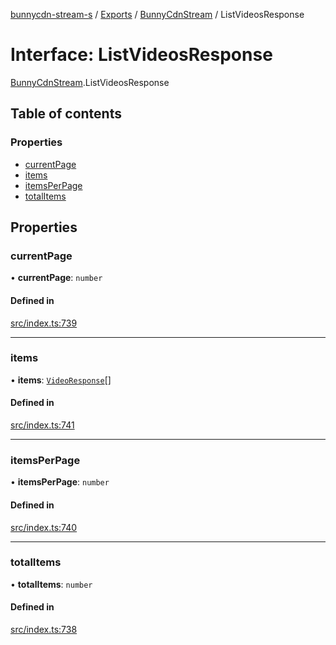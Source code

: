 [bunnycdn-stream-s](../README.md) / [Exports](../modules.md) / [BunnyCdnStream](../modules/BunnyCdnStream.md) / ListVideosResponse

# Interface: ListVideosResponse

[BunnyCdnStream](../modules/BunnyCdnStream.md).ListVideosResponse

## Table of contents

### Properties

- [currentPage](BunnyCdnStream.ListVideosResponse.md#currentpage)
- [items](BunnyCdnStream.ListVideosResponse.md#items)
- [itemsPerPage](BunnyCdnStream.ListVideosResponse.md#itemsperpage)
- [totalItems](BunnyCdnStream.ListVideosResponse.md#totalitems)

## Properties

### currentPage

• **currentPage**: `number`

#### Defined in

[src/index.ts:739](https://github.com/Sterrenhemel/bunnycdn-stream/blob/2954655/src/index.ts#L739)

___

### items

• **items**: [`VideoResponse`](BunnyCdnStream.VideoResponse.md)[]

#### Defined in

[src/index.ts:741](https://github.com/Sterrenhemel/bunnycdn-stream/blob/2954655/src/index.ts#L741)

___

### itemsPerPage

• **itemsPerPage**: `number`

#### Defined in

[src/index.ts:740](https://github.com/Sterrenhemel/bunnycdn-stream/blob/2954655/src/index.ts#L740)

___

### totalItems

• **totalItems**: `number`

#### Defined in

[src/index.ts:738](https://github.com/Sterrenhemel/bunnycdn-stream/blob/2954655/src/index.ts#L738)
